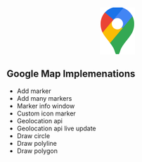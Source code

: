 <br>
<p align="center">
    <img src="public/map.svg">
</p>


## Google Map Implemenations


- Add marker
- Add many markers
- Marker info window
- Custom icon marker
- Geolocation api
- Geolocation api live update
- Draw circle
- Draw polyline
- Draw polygon
